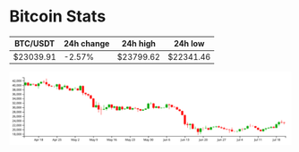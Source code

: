 # Bitcoin Stats

BTC/USDT|24h change|24h high|24h low|
|---|---|---|---|
|$23039.91|-2.57%|$23799.62|$22341.46|

<img src="./chart.svg">
